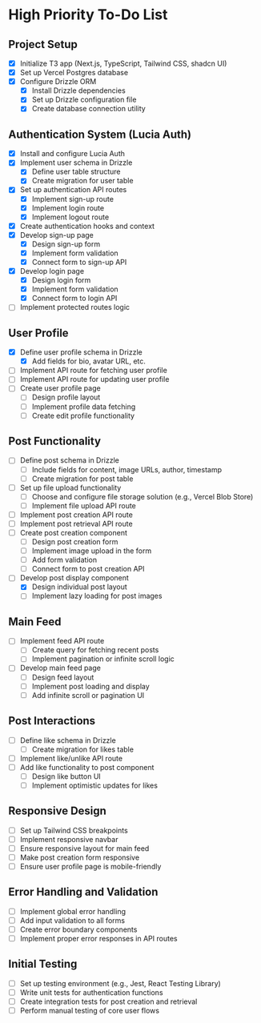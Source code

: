 # High Priority To-Do List

## Project Setup

- [x] Initialize T3 app (Next.js, TypeScript, Tailwind CSS, shadcn UI)
- [x] Set up Vercel Postgres database
- [x] Configure Drizzle ORM
  - [x] Install Drizzle dependencies
  - [x] Set up Drizzle configuration file
  - [x] Create database connection utility

## Authentication System (Lucia Auth)

- [x] Install and configure Lucia Auth
- [x] Implement user schema in Drizzle
  - [x] Define user table structure
  - [x] Create migration for user table
- [x] Set up authentication API routes
  - [x] Implement sign-up route
  - [x] Implement login route
  - [x] Implement logout route
- [x] Create authentication hooks and context
- [x] Develop sign-up page
  - [x] Design sign-up form
  - [x] Implement form validation
  - [x] Connect form to sign-up API
- [x] Develop login page
  - [x] Design login form
  - [x] Implement form validation
  - [x] Connect form to login API
- [ ] Implement protected routes logic

## User Profile

- [x] Define user profile schema in Drizzle
  - [x] Add fields for bio, avatar URL, etc.
- [ ] Implement API route for fetching user profile
- [ ] Implement API route for updating user profile
- [ ] Create user profile page
  - [ ] Design profile layout
  - [ ] Implement profile data fetching
  - [ ] Create edit profile functionality

## Post Functionality

- [ ] Define post schema in Drizzle
  - [ ] Include fields for content, image URLs, author, timestamp
  - [ ] Create migration for post table
- [ ] Set up file upload functionality
  - [ ] Choose and configure file storage solution (e.g., Vercel Blob Store)
  - [ ] Implement file upload API route
- [ ] Implement post creation API route
- [ ] Implement post retrieval API route
- [ ] Create post creation component
  - [ ] Design post creation form
  - [ ] Implement image upload in the form
  - [ ] Add form validation
  - [ ] Connect form to post creation API
- [ ] Develop post display component
  - [x] Design individual post layout
  - [ ] Implement lazy loading for post images

## Main Feed

- [ ] Implement feed API route
  - [ ] Create query for fetching recent posts
  - [ ] Implement pagination or infinite scroll logic
- [ ] Develop main feed page
  - [ ] Design feed layout
  - [ ] Implement post loading and display
  - [ ] Add infinite scroll or pagination UI

## Post Interactions

- [ ] Define like schema in Drizzle
  - [ ] Create migration for likes table
- [ ] Implement like/unlike API route
- [ ] Add like functionality to post component
  - [ ] Design like button UI
  - [ ] Implement optimistic updates for likes

## Responsive Design

- [ ] Set up Tailwind CSS breakpoints
- [ ] Implement responsive navbar
- [ ] Ensure responsive layout for main feed
- [ ] Make post creation form responsive
- [ ] Ensure user profile page is mobile-friendly

## Error Handling and Validation

- [ ] Implement global error handling
- [ ] Add input validation to all forms
- [ ] Create error boundary components
- [ ] Implement proper error responses in API routes

## Initial Testing

- [ ] Set up testing environment (e.g., Jest, React Testing Library)
- [ ] Write unit tests for authentication functions
- [ ] Create integration tests for post creation and retrieval
- [ ] Perform manual testing of core user flows
